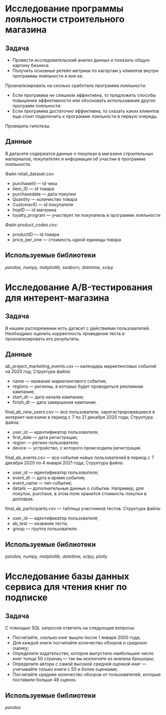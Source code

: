 # Исследование программы лояльности строительного магазина

## Задача

- Провести исследовательский анализ данных и показать общую картину бизнеса.
- Получить основные ретейл метрики по кагортам у клиентов внутри программы лояльности и вне ее.

Проанализировать на сколько сработала программа лояльности:
- Если программа не слишком эффективна, то предложить способы повышения эффективности или обосновать использование других программ лояльности.
- Если программа достаточно эффективна, то сказать каких клиентов еще стоит подключить к программе лояльности в первую очередь.

Проверить гипотезы.

## Данные

В датасете содержатся данные о покупках в магазине строительных материалов, покупателях и информация об участии в программе лояльности.

Файл retail_dataset.csv:
- purchaseId — id чека
- item_ID — id товара
- purchasedate — дата покупки
- Quantity — количество товара
- CustomerID — id покупателя
- hopID — id магазина
- loyalty_program — участвует ли покупатель в программе лояльности

Файл product_codes.csv:
- productID — id товара
- price_per_one — стоимость одной единицы товара

## Используемые библиотеки
*pandas, numpy, matplotlib, seaborn, datetime, scipy*

# Исследование A/B-тестирования для интерент-магазина

## Задача

В нашем распоряжении есть датасет с действиями пользователей. Необходимо оценить корректность проведения теста и проанализировать его результаты.

## Данные

ab_project_marketing_events.csv — календарь маркетинговых событий на 2020 год;
Структура файла:
- name — название маркетингового события;
- regions — регионы, в которых будет проводиться рекламная кампания;
- start_dt — дата начала кампании;
- finish_dt — дата завершения кампании.

final_ab_new_users.csv — все пользователи, зарегистрировавшиеся в интернет-магазине в период с 7 по 21 декабря 2020 года;
Структура файла:
- user_id — идентификатор пользователя;
- first_date — дата регистрации;
- region — регион пользователя;
- device — устройство, с которого происходила регистрация.

final_ab_events.csv — все события новых пользователей в период с 7 декабря 2020 по 4 января 2021 года;
Структура файла:
- user_id — идентификатор пользователя;
- event_dt — дата и время события;
- event_name — тип события;
- details — дополнительные данные о событии. Например, для покупок, purchase, в этом поле хранится стоимость покупки в долларах.

final_ab_participants.csv — таблица участников тестов.
Структура файла:
- user_id — идентификатор пользователя;
- ab_test — название теста;
- group — группа пользователя.

## Используемые библиотеки
*pandas, numpy, matplotlib, datetime, scipy, plotly*

# Исследование базы данных сервиса для чтения книг по подписке

## Задача

С помощью SQL запросов ответить на следующие вопросы:
- Посчитайте, сколько книг вышло после 1 января 2000 года;
- Для каждой книги посчитайте количество обзоров и среднюю оценку;
- Определите издательство, которое выпустило наибольшее число книг толще 50 страниц — так вы исключите из анализа брошюры;
- Определите автора с самой высокой средней оценкой книг — учитывайте только книги с 50 и более оценками;
- Посчитайте среднее количество обзоров от пользователей, которые поставили больше 48 оценок.

## Используемые библиотеки
*pandas*
